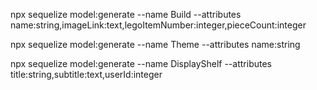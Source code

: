 npx sequelize model:generate --name Build --attributes name:string,imageLink:text,legoItemNumber:integer,pieceCount:integer

npx sequelize model:generate --name Theme --attributes name:string

npx sequelize model:generate --name DisplayShelf --attributes title:string,subtitle:text,userId:integer